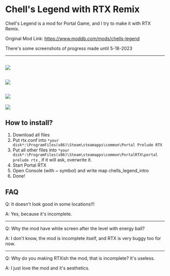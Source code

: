 # Chell's Legend with RTX Remix
Chell's Legend is a mod for Portal Game, and I try to make it with RTX Remix.

Original Mod Link: https://www.moddb.com/mods/chells-legend

There's some screenshots of progress made until 5-18-2023

----
![](https://media.discordapp.net/attachments/509754353947508756/1112468729066946641/20230528225058_1.jpg?width=1663&height=702)
----
![](https://media.discordapp.net/attachments/509754353947508756/1112468729356365844/20230528225145_1.jpg?width=1663&height=702)
----
![](https://media.discordapp.net/attachments/509754353947508756/1112468729691897856/20230528225204_1.jpg?width=1663&height=702)
----
![](https://media.discordapp.net/attachments/509754353947508756/1112468730245558272/20230528225248_1.jpg?width=1663&height=702)

How to install?
----
1. Download all files
2. Put rtx.conf into `*your disk*:\ProgramFiles(x86)\Steam\steamapps\common\Portal Prelude RTX`
3. Put all other files into `*your disk*:\ProgramFiles(x86)\Steam\steamapps\common\PortalRTX\portal prelude rtx` , if it will ask, overwrite it.
4. Start Portal RTX
5. Open Console (with ~ symbol) and write map chells_legend_intro
6. Done!

FAQ
----
Q: It doesn't look good in some locations!!!

A: Yes, because it's incomplete.

----
Q: Why the mod have white screen after the level with energy ball?

A: I don't know, the mod is incomplete itself, and RTX is very buggy too for now.

----
Q: Why do you making RTXish the mod, that is incomplete? It's useless.

A: I just love the mod and it's aesthetics.
